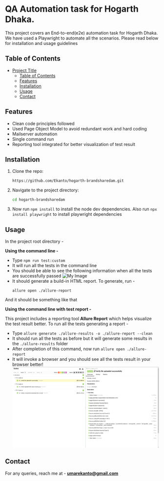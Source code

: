 # QA Automation task for Hogarth Dhaka.

This project covers an End-to-end(e2e) automation task for Hogarth Dhaka. We have used a Playwright to automate all the scenarios. Please read below for installation and usage guidelines 

## Table of Contents

- [Project Title](#project-title)
  - [Table of Contents](#table-of-contents)
  - [Features](#features)
  - [Installation](#installation)
  - [Usage](#usage)
  - [Contact](#contact)

## Features
* Clean code principles followed
* Used Page Object Model to avoid redundant work and hard coding
* Mailserver automation
* Single command run
* Reporting tool integrated for better visualization of test result

## Installation
1. Clone the repo:
   ```sh
   https://github.com/Ekanto/hogarth-brandsharedam.git

2. Navigate to the project directory:
   ```sh
   cd hogarth-brandsharedam
   
3. Now run `npm install` to install the node dev dependencies. Also run `npx install playwright` to install playwright dependencies 

## Usage
In the project root directory - 
  
**Using the command line -**
- Type `npm run test:custom`
- It will run all the tests in the command line
- You should be able to see the following information when all the tests are successfully passed
![My Image](Resources/CMD1.png)
- It should generate a build-in HTML report. To generate, run -
  ```
  allure open ./allure-report
And it should be something like that


  

**Using the command line with test report -**

This project includes a reporting tool **Allure Report** which helps visualize the test result better. To run all the tests generating a report - 
- Type `allure generate ./allure-results -o ./allure-report --clean`
- It should run all the tests as before but it will generate some results in the `./allure-results` folder
- After completion of this command, now run `allure open ./allure-report`
- It will invoke a browser and you should see all the tests result in your browser better!
![My Image](Resources/allure.png)

## Contact 

For any queries, reach me at - **umarekanto@gmail.com**


   



